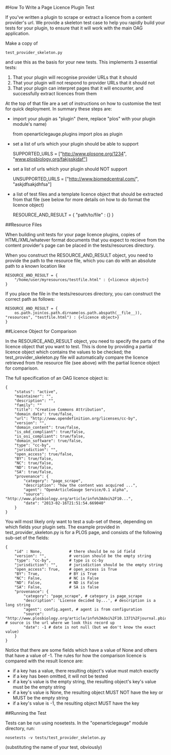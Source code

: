 #How To Write a Page Licence Plugin Test

If you've written a plugin to scrape or extract a licence from a content provider's url.  We provide a skeleton test case to help you rapidly build your tests for your plugin, to ensure that it will work with the main OAG application.

Make a copy of

    test_provider_skeleton.py

and use this as the basis for your new tests.  This implements 3 essential tests:

1. That your plugin will recognise provider URLs that it should
2. That your plugin will not respond to provider URLs that it should not
3. That your plugin can interpret pages that it will encounter, and successfully extract licences from them

At the top of that file are a set of instructions on how to customise the test for quick deployment.  In summary these steps are:

* import your plugin as "plugin" (here, replace "plos" with your plugin module's name)

    from openarticlegauge.plugins import plos as plugin

* set a list of urls which your plugin should be able to support

    SUPPORTED_URLS = ["http://www.plosone.org/1234", "www.plosbiology.org/fakjsskjdaf"]

* set a list of urls which your plugin should NOT support

    UNSUPPORTED_URLS = ["http://www.biomedcentral.com/", "askjdfsakjdhfsa"]

* a list of test files and a template licence object that should be extracted from that file (see below for more details on how to do format the licence object)

    RESOURCE_AND_RESULT = {
        "path/to/file" : {<licence object>}
    }

##Resource Files

When building unit tests for your page licence plugins, copies of HTML/XML/whatever format documents that you expect to recieve from the content provider's page can be placed in the tests/resources directory.

When you construct the RESOURCE_AND_RESULT object, you need to provide the path to the resource file, which you can do with an absolute path to a known location like

    RESOURCE_AND_RESULT = {
        "/home/user/myresources/testfile.html" : {<licence object>}
    }

If you place the file in the tests/resources directory, you can construct the correct path as follows:

    RESOURCE_AND_RESULT = {
        os.path.join(os.path.dirname(os.path.abspath(__file__)), "resources", "testfile.html") : {<licence object>}
    }

##Licence Object for Comparison

In the RESOURCE_AND_RESULT object, you need to specify the parts of the licence object that you want to test.  This is done by providing a partial licence object which contains the values to be checked; the test_provider_skeleton.py file will automatically compare the licence retrieved from the resource file (see above) with the partial licence object for comparison.

The full specification of an OAG licence object is:

    {
        "status": "active",
        "maintainer": "",
        "description": "",
        "family": ""
        "title": "Creative Commons Attribution",
        "domain_data": true/false,
        "url": "http://www.opendefinition.org/licenses/cc-by",                
        "version": "",
        "domain_content": true/false,
        "is_okd_compliant": true/false,
        "is_osi_compliant": true/false,
        "domain_software": true/false,
        "type": "cc-by",
        "jurisdiction": "",
        "open_access": true/false,
        "BY": true/false,
        "NC": true/false,
        "ND": true/false,
        "SA": true/false,
        "provenance": {
            "category": "page_scrape",
            "description": "how the content was acquired ...",
            "agent": "OpenArticleGauge Service/0.1 alpha",
            "source": "http://www.plosbiology.org/article/info%3Adoi%2F10...",
            "date": "2013-02-16T21:51:54.669040"
        }
    }

You will most likely only want to test a sub-set of these, depending on which fields your plugin sets.  The example provided in test_provider_skeleton.py is for a PLOS page, and consists of the following sub-set of the fields:

    {
        "id" : None,            # there should be no id field
        "version": "",          # version should be the empty string
        "type": "cc-by",        # type is cc-by
        "jurisdiction": "",     # jurisdiction should be the empty string
        "open_access": True,    # open_access is True
        "BY": True,             # BY is True
        "NC": False,            # NC is False
        "ND": False,            # ND is False
        "SA": False,            # SA is false
        "provenance": {
            "category": "page_scrape", # category is page_scrape
            "description": 'License decided by...', # description is a long string
            "agent": config.agent, # agent is from configuration
            "source": "http://www.plosbiology.org/article/info%3Adoi%2F10.1371%2Fjournal.pbio.1001406", # source is the url where we look this record up
            "date": -1 # date is not null (but we don't know the exact value)
        }
    }

Notice that there are some fields which have a value of None and others that have a value of -1.  The rules for how the comparison licence is compared with the result licence are:

* if a key has a value, there resulting object's value must match exactly
* if a key has been omitted, it will not be tested
* if a key's value is the empty string, the resulting object's key's value must be the empty string
* if a key's value is None, the resulting object MUST NOT have the key or MUST be the empty string
* if a key's value is -1, the resulting object MUST have the key

##Running the Test

Tests can be run using nosetests.  In the "openarticlegauge" module directory, run:

    nosetests -v tests/test_provider_skeleton.py
    
(substituting the name of your test, obviously)


